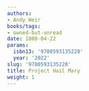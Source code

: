```yaml
---
authors:
- Andy Weir
books/tags:
- owned-but-unread
date: 1800-04-22
params:
  isbn13: '9780593135228'
  year: '2022'
slug: '9780593135228'
title: Project Hail Mary
weight: 1
---
```


<!--more-->